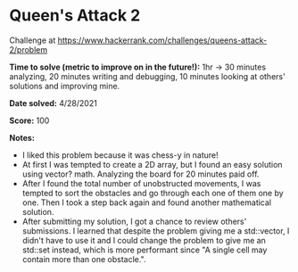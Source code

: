 # Queen's Attack 2

Challenge at https://www.hackerrank.com/challenges/queens-attack-2/problem

**Time to solve (metric to improve on in the future!):** 1hr -> 30 minutes analyzing, 20 minutes writing and debugging, 10 minutes looking at others' solutions and improving mine.

**Date solved:** 4/28/2021

**Score:** 100

**Notes:**

- I liked this problem because it was chess-y in nature!
- At first I was tempted to create a 2D array, but I found an easy solution using vector? math. Analyzing the board for 20 minutes paid off.
- After I found the total number of unobstructed movements, I was tempted to sort the obstacles and go through each one of them one by one. Then I took a step back again and found another mathematical solution.
- After submitting my solution, I got a chance to review others' submissions. I learned that despite the problem giving me a std::vector, I didn't have to use it and I could change the problem to give me an std::set instead, which is more performant since "A single cell may contain more than one obstacle.".
